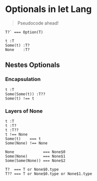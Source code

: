 # Optionals in let Lang

> Pseudocode ahead!

```
T?` === Option(T)

t :T
Some(t) :T?
None    :T?
```


## Nestes Optionals

### Encapsulation

```
t :T
Some(Some(t)) :T??
Some(t) !== t
```
### Layers of None

```
t :T
t :T?
t :T??
t !== None
Some(t)    === t
Some(None) !== None

None             === None$0
Some(None)       === None$1
Some(Some(None)) === None$2

T?  === T or None$0.type
T?? === T or None$0.type or None$1.type
```









